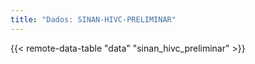 ```yaml
---
title: "Dados: SINAN-HIVC-PRELIMINAR"
---
```


{{< remote-data-table "data" "sinan_hivc_preliminar" >}}
